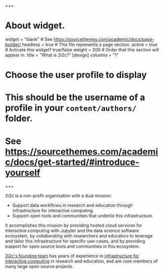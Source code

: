 +++
# About widget.
widget = "blank"  # See https://sourcethemes.com/academic/docs/page-builder/
headless = true  # This file represents a page section.
active = true  # Activate this widget? true/false
weight = 200  # Order that this section will appear in.
title = "What is 2i2c?"
[design]
  columns = "1"

# Choose the user profile to display
# This should be the username of a profile in your `content/authors/` folder.
# See https://sourcethemes.com/academic/docs/get-started/#introduce-yourself
+++

2i2c is a non-profit organization with a dual mission:

- Support data workflows in research and education through infrastructure for interactive computing.
- Support open tools and communities that underlie this infrastructure.

It accomplishes this mission by providing hosted cloud services for interactive
computing with Jupyter and the data science software ecosystem, by collaborating
with researchers and educators to leverage and tailor this infrastructure for specific use-cases,
and by providing support for open source tools and communities in this
ecosystem.

[2i2c's founding team](/about) has years of experience in
[infrastructure for interactive computing](/infrastructure) in research and education,
and are core members of many large open source projects.
